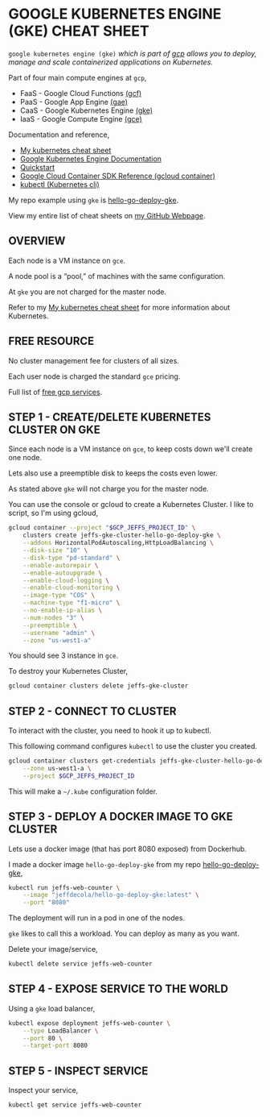 # GOOGLE KUBERNETES ENGINE (GKE) CHEAT SHEET

`google kubernetes engine (gke)` _which is part of
[gcp](https://github.com/JeffDeCola/my-cheat-sheets/tree/master/software/service-architectures/infrastructure-as-a-service/cloud-services/google-cloud-platform-cheat-sheet)
allows you to deploy, manage and scale containerized applications on Kubernetes._

Part of four main compute engines at `gcp`,

* FaaS - Google Cloud Functions
  [(gcf)](https://github.com/JeffDeCola/my-cheat-sheets/tree/master/software/service-architectures/function-as-a-service/google-cloud-functions-cheat-sheet)
* PaaS - Google App Engine
  [(gae)](https://github.com/JeffDeCola/my-cheat-sheets/tree/master/software/service-architectures/platform-as-a-service/google-app-engine-cheat-sheet)
* CaaS - Google Kubernetes Engine
  [(gke)](https://github.com/JeffDeCola/my-cheat-sheets/tree/master/software/service-architectures/containers-as-a-service/google-kubernetes-engine-cheat-sheet)
* IaaS - Google Compute Engine
  [(gce)](https://github.com/JeffDeCola/my-cheat-sheets/tree/master/software/service-architectures/infrastructure-as-a-service/compute/google-compute-engine-cheat-sheet)

Documentation and reference,

* [My kubernetes cheat sheet](https://github.com/JeffDeCola/my-cheat-sheets/tree/master/software/operations-tools/orchestration/cluster-managers-resource-management-scheduling/kubernetes-cheat-sheet)
* [Google Kubernetes Engine Documentation](https://cloud.google.com/kubernetes-engine/docs/)
* [Quickstart](https://cloud.google.com/kubernetes-engine/docs/quickstart)
* [Google Cloud Container SDK Reference (gcloud container)](https://cloud.google.com/sdk/gcloud/reference/container/)
* [kubectl (Kubernetes cli)](https://kubernetes.io/docs/reference/kubectl/overview/)

My repo example using `gke` is
[hello-go-deploy-gke](https://github.com/JeffDeCola/hello-go-deploy-gke).

View my entire list of cheat sheets on
[my GitHub Webpage](https://jeffdecola.github.io/my-cheat-sheets/).

## OVERVIEW

Each node is a VM instance on `gce`.

A node pool is a “pool,” of machines with the same configuration.

At `gke` you are not charged for the master node.

Refer to my
[My kubernetes cheat sheet](https://github.com/JeffDeCola/my-cheat-sheets/tree/master/software/operations-tools/orchestration/cluster-managers-resource-management-scheduling/kubernetes-cheat-sheet)
for more information about Kubernetes.

## FREE RESOURCE

No cluster management fee for clusters of all sizes. 

Each user node is charged the standard `gce` pricing.

Full list of [free gcp services](https://cloud.google.com/free/docs/gcp-free-tier).

## STEP 1 - CREATE/DELETE KUBERNETES CLUSTER ON GKE

Since each node is a VM instance on `gce`, to keep costs down we'll
create one node.

Lets also use a preemptible disk to keeps the costs even lower.

As stated above `gke` will not charge you for the master node.

You can use the console or gcloud to create a Kubernetes Cluster.
I like to script, so I'm using gcloud,

```bash
gcloud container --project "$GCP_JEFFS_PROJECT_ID" \
    clusters create jeffs-gke-cluster-hello-go-deploy-gke \
    --addons HorizontalPodAutoscaling,HttpLoadBalancing \
    --disk-size "10" \
    --disk-type "pd-standard" \
    --enable-autorepair \
    --enable-autoupgrade \
    --enable-cloud-logging \
    --enable-cloud-monitoring \
    --image-type "COS" \
    --machine-type "f1-micro" \
    --no-enable-ip-alias \
    --num-nodes "3" \
    --preemptible \
    --username "admin" \
    --zone "us-west1-a" 
```

You should see 3 instance in `gce`.

To destroy your Kubernetes Cluster,

```bash
gcloud container clusters delete jeffs-gke-cluster
```

## STEP 2 - CONNECT TO CLUSTER 

To interact with the cluster, you need to hook it up to kubectl.

This following command configures `kubectl` to use the
cluster you created.

```bash
gcloud container clusters get-credentials jeffs-gke-cluster-hello-go-deploy-gke \
    --zone us-west1-a \
    --project $GCP_JEFFS_PROJECT_ID
```

This will make a `~/.kube` configuration folder.

## STEP 3 - DEPLOY A DOCKER IMAGE TO GKE CLUSTER

Lets use a docker image (that has port 8080 exposed) from Dockerhub.

I made a docker image `hello-go-deploy-gke` from my repo
[hello-go-deploy-gke](https://github.com/JeffDeCola/hello-go-deploy-gke),

```bash
kubectl run jeffs-web-counter \
    --image "jeffdecola/hello-go-deploy-gke:latest" \
    --port "8080"
```

The deployment will run in a pod in one of the nodes.

`gke` likes to call this a workload.  You can deploy as many as you want.

Delete your image/service,

```bash
kubectl delete service jeffs-web-counter
```

## STEP 4 - EXPOSE SERVICE TO THE WORLD

Using a `gke` load balancer,

```bash
kubectl expose deployment jeffs-web-counter \
    --type LoadBalancer \
    --port 80 \
    --target-port 8080
```

## STEP 5 - INSPECT SERVICE

Inspect your service,

```bash
kubectl get service jeffs-web-counter
```


